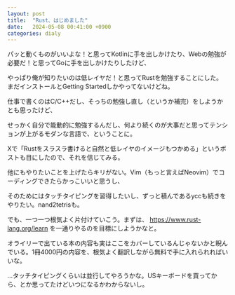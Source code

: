 ```yaml
---
layout: post
title:  "Rust、はじめました"
date:   2024-05-08 00:41:00 +0900
categories: dialy
---
```

パッと動くものがいいよな！と思ってKotlinに手を出しかけたり、Webの勉強が必要だ！と思ってGoに手を出しかけたりしたけど、

やっぱり俺が知りたいのは低レイヤだ！と思ってRustを勉強することにした。まだインストールとGetting Startedしかやってないけどね。

仕事で書くのはC/C++だし、そっちの勉強し直し（というか補完）をしようかとも思ったけど、

せっかく自分で能動的に勉強するんだし、何より続くのが大事だと思ってテンションが上がるモダンな言語で、ということに。

Xで「Rustをスラスラ書けると自然と低レイヤのイメージもつかめる」というポストも目にしたので、それを信じてみる。

他にもやりたいことを上げたらキリがない。Vim（もっと言えばNeovim）でコーディングできたらかっこいいと思うし、

そのためにはタッチタイピングを習得したいし、ずっと積んであるyccも続きをやりたい。nand2tetrisも。

でも、一つ一つ根気よく片付けていこう。まずは、 <https://www.rust-lang.org/learn> を一通りやるのを目標にしようかなと。

オライリーで出ている本の内容も実はここをカバーしているんじゃないかと睨んでいる。1冊4000円の内容を、根気よく翻訳しながら無料で手に入れられればいいな。

…タッチタイピングくらいは並行してやろうかな。USキーボードを買ってから、とか思ってたけどいつになるかわからないし。

